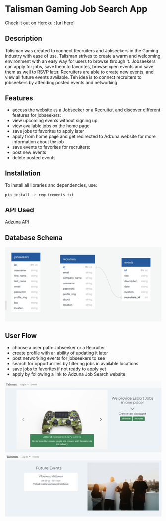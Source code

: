 # Talisman Gaming Job Search App

Check it out on Heroku : [url here]

## Description

Talisman was created to connect Recruiters and Jobseekers in the Gaming industry with ease of use. Talisman strives to create a warm and welcoming environment with an easy way for users to browse through it. Jobseekers can apply for jobs, save them to favorites, browse open events and save them as well to RSVP later. Recruiters are able to create new events, and view all future events available. Teh idea is to connect recruiters to jobseekers by attending posted events and networking.

## Features

- access the website as a Jobseeker or a Recruiter, and discover different features
  for jobseekers:
- view upcoming events without signing up
- view available jobs on the home page
- save jobs to favorites to apply later
- apply from home page and get redirected to Adzuna website for more information about the job
- save events to favorites
  for recruiters:
- post new events
- delete posted events

## Installation

To install all libraries and dependencies, use:
```
pip install -r requirements.txt
```

## API Used

[Adzuna API](https://api.adzuna.com)

## Database Schema

![db_image](./static/db.svg)

## User Flow

- choose a user path: Jobseeker or a Recruiter
- create profile with an ability of updating it later
- post networking events for jobseekers to see
- search for opportunities by filtering jobs in available locations
- save jobs to favorites if not ready to apply yet
- apply by following a link to Adzuna Job Search website

![homepage_image](./static/homepage.svg)
![events_image](./static/events.svg)
